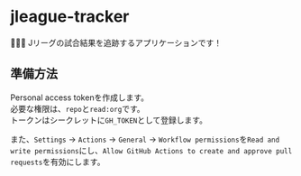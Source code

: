 # jleague-tracker

🐴🐴🐴 Jリーグの試合結果を追跡するアプリケーションです！  

## 準備方法

Personal access tokenを作成します。  
必要な権限は、`repo`と`read:org`です。  
トークンはシークレットに`GH_TOKEN`として登録します。  

また、`Settings` -> `Actions` -> `General` -> `Workflow permissions`を`Read and write permissions`にし、`Allow GitHub Actions to create and approve pull requests`を有効にします。  
